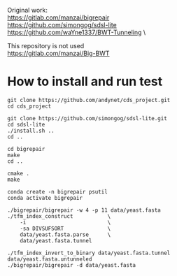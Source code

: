 Original work:                              \
https://gitlab.com/manzai/bigrepair         \
https://github.com/simongog/sdsl-lite       \
https://github.com/waYne1337/BWT-Tunneling  \

This repository is not used \
https://gitlab.com/manzai/Big-BWT

# How to install and run test
```
git clone https://github.com/andynet/cds_project.git
cd cds_project

git clone https://github.com/simongog/sdsl-lite.git 
cd sdsl-lite
./install.sh ..
cd ..

cd bigrepair
make
cd ..

cmake .
make

conda create -n bigrepair psutil
conda activate bigrepair

./bigrepair/bigrepair -w 4 -p 11 data/yeast.fasta
./tfm_index_construct           \
    -i                          \
    -sa DIVSUFSORT              \
    data/yeast.fasta.parse      \
    data/yeast.fasta.tunnel

./tfm_index_invert_to_binary data/yeast.fasta.tunnel data/yeast.fasta.untunneled
./bigrepair/bigrepair -d data/yeast.fasta
```
